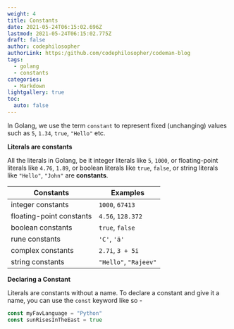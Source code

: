 ```yaml
---
weight: 4
title: Constants
date: 2021-05-24T06:15:02.696Z
lastmod: 2021-05-24T06:15:02.775Z
draft: false
author: codephilosopher
authorLink: https:/github.com/codephilosopher/codeman-blog
tags:
  - golang
  - constants
categories:
  - Markdown
lightgallery: true
toc:
  auto: false
---
```

In Golang, we use the term `constant` to represent fixed (unchanging) values such as `5`, `1.34`, `true`, `"Hello"` etc.

**Literals are constants**

All the literals in Golang, be it integer literals like `5`, `1000`, or floating-point literals like `4.76`, `1.89`, or boolean literals like `true`, `false`, or string literals like `"Hello"`, `"John"` are **constants**.



| Constants                | Examples              |
| ------------------------ | --------------------- |
| integer constants        | `1000`, `67413`       |
| floating-point constants | `4.56`, `128.372`     |
| boolean constants        | `true`, `false`       |
| rune constants           | `'C'`, `'ä'`          |
| complex constants        | `2.7i`, `3 + 5i`      |
| string constants         | `"Hello"`, `"Rajeev"` |



**Declaring a Constant**

Literals are constants without a name. To declare a constant and give it a name, you can use the `const` keyword like so -



```go
const myFavLanguage = "Python"
const sunRisesInTheEast = true

```